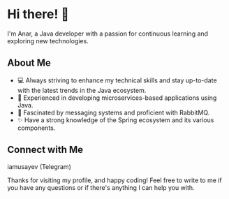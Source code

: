 # Hi there! 👋

I'm Anar, a Java developer with a passion for continuous learning and exploring new technologies.

## About Me

- 💻 Always striving to enhance my technical skills and stay up-to-date with the latest trends in the Java ecosystem.
- 🚀 Experienced in developing microservices-based applications using Java.
- 🐇 Fascinated by messaging systems and proficient with RabbitMQ.
- ✨ Have a strong knowledge of the Spring ecosystem and its various components.

## Connect with Me

iamusayev (Telegram)

Thanks for visiting my profile, and happy coding! Feel free to write to me if you have any questions or if there's anything I can help you with.
